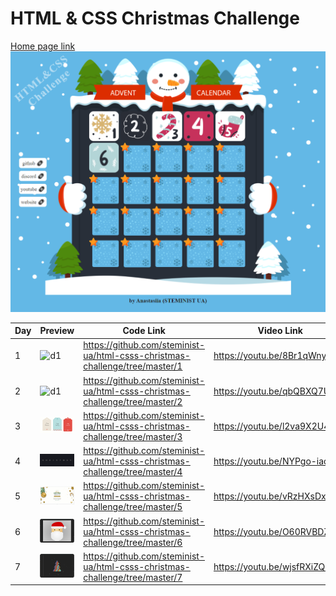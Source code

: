 # HTML & CSS Christmas Challenge

[Home page link](https://html-css-christmas-challenge.steminist.com.ua/)
![d1](./assets/main.png)

| Day | Preview | Code Link | Video Link
| --- | --- | --- | --- |
| 1 | ![d1](./assets/d1.gif) | https://github.com/steminist-ua/html-csss-christmas-challenge/tree/master/1 | https://youtu.be/8Br1qWny9wc
| 2 | ![d1](./assets/d2.gif) | https://github.com/steminist-ua/html-csss-christmas-challenge/tree/master/2 | https://youtu.be/qbQBXQ7UV4E
| 3 | ![d1](./assets/d3.gif) | https://github.com/steminist-ua/html-csss-christmas-challenge/tree/master/3 | https://youtu.be/l2va9X2U4lg
| 4 | ![d1](./assets/d4.gif) | https://github.com/steminist-ua/html-csss-christmas-challenge/tree/master/4 | https://youtu.be/NYPgo-iaq3k
| 5 | ![d1](./assets/d5.gif) | https://github.com/steminist-ua/html-csss-christmas-challenge/tree/master/5 | https://youtu.be/vRzHXsDxgTQ
| 6 | ![d1](./assets/d6.gif) | https://github.com/steminist-ua/html-csss-christmas-challenge/tree/master/6 | https://youtu.be/O60RVBDZn28
| 7 | ![d1](./assets/d7.gif) | https://github.com/steminist-ua/html-csss-christmas-challenge/tree/master/7 | https://youtu.be/wjsfRXiZQew